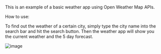 This is an example of a basic weather app using Open Weather Map APIs.

How to use:

To find out the weather of a certain city, simply type the city name into the 
search bar and hit the search button. Then the weather app will show you the current weather 
and the 5 day forecast.

![image](https://user-images.githubusercontent.com/70672706/97096913-25ee6d80-1641-11eb-8f6d-dc9f6faa3815.png)